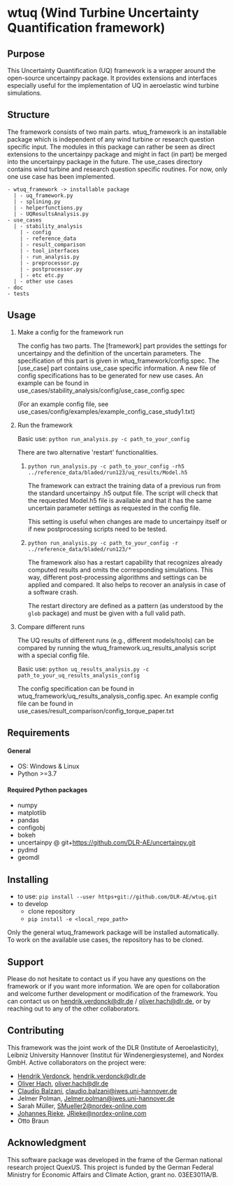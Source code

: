 # wtuq (Wind Turbine Uncertainty Quantification framework)

## Purpose
This Uncertainty Quantification (UQ) framework is a wrapper around the open-source uncertainpy package.
It provides extensions and interfaces especially useful for the implementation of UQ in aeroelastic
wind turbine simulations.

## Structure
The framework consists of two main parts. wtuq_framework is an installable package which is independent of any wind
turbine or research question specific input. The modules in this package can rather be seen as direct extensions
to the uncertainpy package and might in fact (in part) be merged into the uncertainpy package in the future.
The use_cases directory contains wind turbine and research question specific routines. For now, only one use case has
been implemented.

    - wtuq_framework -> installable package
      | - uq_framework.py
      | - splining.py
      | - helperfunctions.py
      | - UQResultsAnalysis.py
    - use_cases
      | - stability_analysis
        | - config
        | - reference_data
        | - result_comparison
        | - tool_interfaces
        | - run_analysis.py
        | - preprocessor.py
        | - postprocessor.py
        | - etc etc.py
      | - other use cases
    - doc
    - tests

## Usage

1. Make a config for the framework run

    The config has two parts. The [framework] part provides the settings for uncertainpy and the definition of the
    uncertain parameters. The specification of this part is given in wtuq_framework/config.spec.
    The [use_case] part contains use_case specific information. A new file of config specifications has to be generated
    for new use cases. An example can be found in use_cases/stability_analysis/config/use_case_config.spec

    (For an example config file, see use_cases/config/examples/example_config_case_study1.txt)

2. Run the framework

    Basic use: `python run_analysis.py -c path_to_your_config`

    There are two alternative 'restart' functionalities.

    1. `python run_analysis.py -c path_to_your_config -rh5 ../reference_data/bladed/run123/uq_results/Model.h5`

        The framework can extract the training data of a previous run from the standard uncertainpy .h5 output file.
        The script will check that the requested Model.h5 file is available and that it has the same uncertain
        parameter settings as requested in the config file.
    
        This setting is useful when changes are made to uncertainpy itself or if new postprocessing scripts need to be
        tested.

    2. `python run_analysis.py -c path_to_your_config -r ../reference_data/bladed/run123/*`

        The framework also has a restart capability that recognizes already computed results and omits the corresponding
        simulations. This way, different post-processing algorithms and settings can be applied and compared.
        It also helps to recover an analysis in case of a software crash.
    
        The restart directory are defined as a pattern (as understood by the `glob` package) and must be given with a
        full valid path.

3. Compare different runs

    The UQ results of different runs (e.g., different models/tools) can be compared by running the
    wtuq_framework.uq_results_analysis script with a special config file.

    Basic use: `python uq_results_analysis.py -c path_to_your_uq_results_analysis_config`

    The config specification can be found in wtuq_framework/uq_results_analysis_config.spec. An example config file
    can be found in use_cases/result_comparison/config_torque_paper.txt

## Requirements

#### General

* OS: Windows & Linux
* Python >=3.7

#### Required Python packages

* numpy
* matplotlib
* pandas
* configobj
* bokeh
* uncertainpy @ git+https://github.com/DLR-AE/uncertainpy.git
* pydmd
* geomdl

## Installing
* to use: `pip install --user https+git://github.com/DLR-AE/wtuq.git`
* to develop
  * clone repository
  * `pip install -e <local_repo_path>`
  
Only the general wtuq_framework package will be installed automatically. To work on the available use cases, the 
repository has to be cloned. 

## Support
Please do not hesitate to contact us if you have any questions on the framework or if you want more information. 
We are open for collaboration and welcome further development or modification of the framework.
You can contact us on hendrik.verdonck@dlr.de / oliver.hach@dlr.de, or by reaching out to any of the other collaborators.

## Contributing
This framework was the joint work of the DLR (Institute of Aeroelasticity), Leibniz University Hannover (Institut für
Windenergiesysteme), and Nordex GmbH. 
Active collaborators on the project were: 
* [Hendrik Verdonck](https://github.com/hendrikverdonck), hendrik.verdonck@dlr.de
* [Oliver Hach](https://github.com/hach-ol-dlr), oliver.hach@dlr.de
* [Claudio Balzani](https://github.com/claudiobalzani), claudio.balzani@iwes.uni-hannover.de
* Jelmer Polman, Jelmer.polman@iwes.uni-hannover.de
* Sarah Müller, SMueller2@nordex-online.com
* [Johannes Rieke](https://github.com/RiekeJ), JRieke@nordex-online.com
* Otto Braun

## Acknowledgment
This software package was developed in the frame of the German national research project QuexUS.
This project is funded by the German Federal Ministry for Economic Affairs and Climate Action, grant no. 03EE3011A/B.
